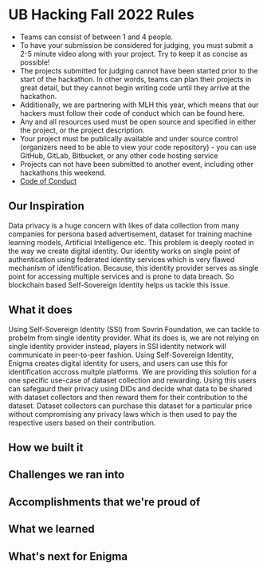 # UB Hacking Fall 2022 Rules 
- Teams can consist of between 1 and 4 people.
- To have your submission be considered for judging, you must submit a 2-5 minute video along with your project. Try to keep it as concise as possible!
- The projects submitted for judging cannot have been started prior to the start of the hackathon. In other words, teams can plan their projects in great detail, but they cannot begin writing code until they arrive at the hackathon.
- Additionally, we are partnering with MLH this year, which means that our hackers must follow their code of conduct which can be found here.
- Any and all resources used must be open source and specified in either the project, or the project description.
- Your project must be publically available and under source control (organizers need to be able to view your code repository) -  you can use GitHub, GitLab, Bitbucket, or any other code hosting service
- Projects can not have been submitted to another event, including other hackathons this weekend.
- [Code of Conduct](https://drive.google.com/file/d/1RH_TtRu6EOHSbOoiSj2h1Q4jswtVILzE/view)

## Our Inspiration
Data privacy is a huge concern with likes of data collection from many companies for persona based advertisement, dataset for training machine learning models, Artificial Intelligence etc. This problem is deeply rooted in the way we create digital identity. Our identity works on single point of authentication using federated identity services which is very flawed mechanism of identification. Because, this identity provider serves as single point for accessing multiple services and is prone to data breach. So blockchain based Self-Sovereign Identity helps us tackle this issue.


## What it does
Using Self-Sovereign Identity (SSI) from Sovrin Foundation, we can tackle to probelm from single identity provider. What its does is, we are not relying on single identity provider instead, players in SSI identity network will communicate in peer-to-peer fashion. Using Self-Sovereign Identity, Enigma creates digital identity for users, and users can use this for identification accross muitple platforms. We are providing this solution for a one specific use-case of dataset collection and rewarding. Using this users can safegaurd their privacy using DIDs and decide what data to be shared with dataset collectors and then reward them for their contribution to the dataset. Dataset collectors can purchase this dataset for a particular price without compromising any privacy laws which is then used to pay the respective users based on their contribution.

## How we built it


## Challenges we ran into

## Accomplishments that we're proud of

## What we learned

## What's next for Enigma
